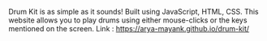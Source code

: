 Drum Kit is as simple as it sounds! Built using JavaScript, HTML, CSS. This website allows you to play drums using either mouse-clicks or the keys mentioned on the screen.
Link : https://arya-mayank.github.io/drum-kit/
